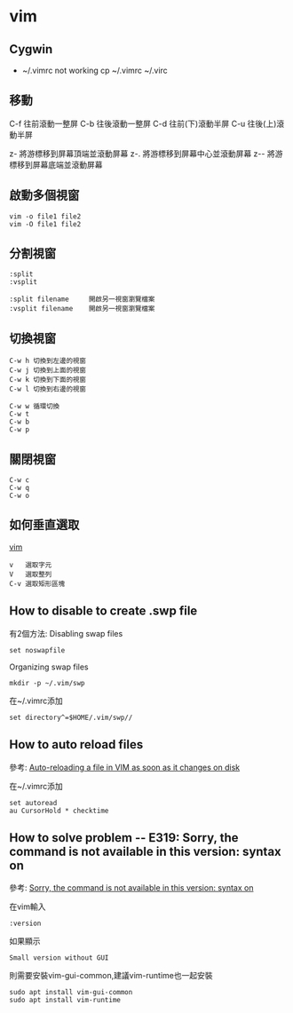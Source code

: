 vim
====

Cygwin
------
* ~/.vimrc not working
cp ~/.vimrc ~/.virc


移動
----

C-f 往前滾動一整屏
C-b 往後滾動一整屏
C-d 往前(下)滾動半屏
C-u 往後(上)滾動半屏

z-<enter> 將游標移到屏幕頂端並滾動屏幕
z-.       將游標移到屏幕中心並滾動屏幕
z--       將游標移到屏幕底端並滾動屏幕


啟動多個視窗
-----------

	vim -o file1 file2
	vim -O file1 file2

分割視窗
-----------
				
	:split
	:vsplit

	:split filename		開啟另一視窗瀏覽檔案
	:vsplit filename	開啟另一視窗瀏覽檔案

切換視窗
-----------
				
	C-w h 切換到左邊的視窗
	C-w j 切換到上面的視窗
	C-w k 切換到下面的視窗
	C-w l 切換到右邊的視窗

	C-w w 循環切換
	C-w t
	C-w b
	C-w p 

關閉視窗
-----------
				
	C-w c
	C-w q
	C-w o

如何垂直選取
------------
[vim](https://www.footmark.info/linux/centos/vi-vim/)

	v	選取字元
	V	選取整列
	C-v	選取矩形區塊

How to disable to create .swp file 
------------------------
有2個方法:
Disabling swap files
	
	set noswapfile

Organizing swap files

	mkdir -p ~/.vim/swp

在~/.vimrc添加
	
	set directory^=$HOME/.vim/swp//	

How to auto reload files
------------------------
參考:
[Auto-reloading a file in VIM as soon as it changes on disk](https://superuser.com/questions/181377/auto-reloading-a-file-in-vim-as-soon-as-it-changes-on-disk)

在~/.vimrc添加

	set autoread
	au CursorHold * checktime

How to solve problem -- E319: Sorry, the command is not available in this version: syntax on
--------------------------
參考:
[Sorry, the command is not available in this version: syntax on](https://askubuntu.com/questions/284957/vi-getting-multiple-sorry-the-command-is-not-available-in-this-version-af)

在vim輸入

	:version

如果顯示

	Small version without GUI

則需要安裝vim-gui-common,建議vim-runtime也一起安裝

	sudo apt install vim-gui-common
	sudo apt install vim-runtime


